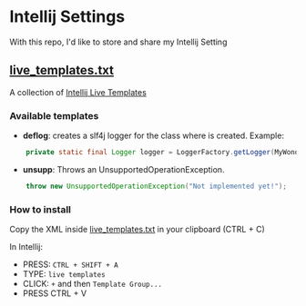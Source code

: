 # Intellij Settings

With this repo, I'd like to store and share my Intellij Setting

## [live_templates.txt][2]

A collection of [Intellij Live Templates][1]

### Available templates

- **deflog**: creates a slf4j logger for the class where is created. Example:  
```java
    private static final Logger logger = LoggerFactory.getLogger(MyWonderfulClass.class);
```
- **unsupp**: Throws an UnsupportedOperationException. 
```java
    throw new UnsupportedOperationException("Not implemented yet!");
```

### How to install 

Copy the XML inside [live_templates.txt][2] in your clipboard (CTRL + C)

In Intellij:

- PRESS: `CTRL + SHIFT + A`
- TYPE: `live templates`
- CLICK: `+` and then `Template Group...`
- PRESS CTRL + V



[1]:https://www.jetbrains.com/help/idea/2016.3/live-templates.html
[2]:live_templates.txt
